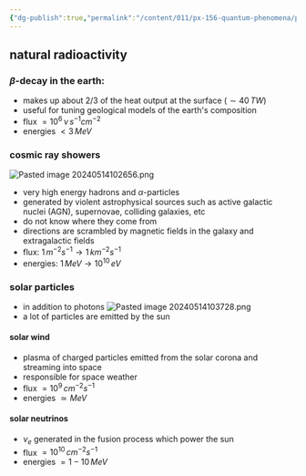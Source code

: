 ```yaml
---
{"dg-publish":true,"permalink":"/content/011/px-156-quantum-phenomena/px-156-b-particle-physics/px-156-j-particle-decays-and-relativistic-kinematics/px-156-j5-natural-sources-of-particles/","created":"2024-11-25T10:50:32.000+00:00","updated":"2024-11-26T20:06:07.814+00:00"}
---
```


## natural radioactivity
### $\beta$-decay in the earth:
- makes up about $2/3$ of the heat output at the surface $(\sim40\,TW)$
- useful for tuning geological models of the earth's composition
- flux $=10^{6}\,\nu\,s^{-1}cm^{-2}$
- energies $<3\,MeV$
### cosmic ray showers
![Pasted image 20240514102656.png](/img/user/pics/Pasted%20image%2020240514102656.png)
- very high energy hadrons and $\alpha$-particles 
- generated by violent astrophysical sources such as active galactic nuclei (AGN), supernovae, colliding galaxies, etc
- do not know where they come from
- directions are scrambled by magnetic fields in the galaxy and extragalactic fields
- flux: $1\,m^{-2}s^{-1}\to 1\,km^{-2}s^{-1}$
- energies: $1\,MeV\to 10^{10}\,eV$
### solar particles
- in addition to photons
![Pasted image 20240514103728.png](/img/user/pics/Pasted%20image%2020240514103728.png)
- a lot of particles are emitted by the sun
#### solar wind 
- plasma of charged particles emitted from the solar corona and streaming into space
- responsible for space weather
- flux $=10^{9}\,cm^{-2}s^{-1}$
- energies $\simeq MeV$
#### solar neutrinos
- $\nu_{e}$ generated in the fusion process which power the sun
- flux $=10^10\,cm^{-2}s^{-1}$
- energies $=1-10\,MeV$
